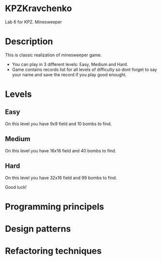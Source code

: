 # KPZKravchenko
Lab 6 for KPZ. Minesweeper

# Description
This is classic realization of minesweeper game.
- You can play in 3 different levels: Easy, Medium and Hard.
- Game contains records list for all levels of difficulty so dont forget to say your name and save the record if you play good enought.


# Levels
## Easy
On this level you have 9x9 field and 10 bombs to find.
## Medium
On this level you have 16x16 field and 40 bombs to find.
## Hard
On this level you have 32x16 field and 99 bombs to find.

Good luck!

# Programming principels


# Design patterns


# Refactoring techniques